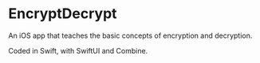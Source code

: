 #  EncryptDecrypt

An iOS app that teaches the basic concepts of encryption and decryption.

Coded in Swift, with SwiftUI and Combine.

